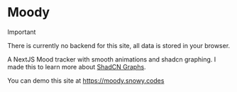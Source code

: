 # Moody

> [!IMPORTANT]
> There is currently no backend for this site, all data is stored in your browser.

A NextJS Mood tracker with smooth animations and shadcn graphing. I made this to learn more about [ShadCN Graphs](https://ui.shadcn.com/charts).

You can demo this site at https://moody.snowy.codes
